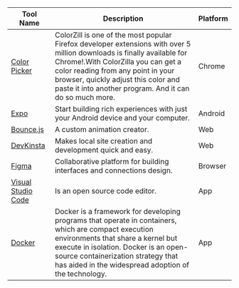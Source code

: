 | Tool Name | Description | Platform |
| --------- | ----------- | -------- |
[Color Picker](https://chrome.google.com/webstore/detail/colorzilla/bhlhnicpbhignbdhedgjhgdocnmhomnp?hl=en) | ColorZill is one of the most popular Firefox developer extensions with over 5 million downloads is finally available for Chrome!.With ColorZilla you can get a color reading from any point in your browser, quickly adjust this color and paste it into another program. And it can do so much more.| Chrome |
[Expo](https://play.google.com/store/apps/details?id=host.exp.exponent&hl=en&gl=US) | Start building rich experiences with just your Android device and your computer.| Android |
[Bounce.js](http://www.bouncejs.com) | A custom animation creator.| Web |
[DevKinsta](https://kinsta.com/devkinsta/) | Makes local site creation and development quick and easy. | Web |
[Figma](https://www.figma.com) | Collaborative platform for building interfaces and connections design. | Browser |
[Visual Studio Code](https://code.visualstudio.com) | Is an open source code editor. | App |
[Docker](https://www.docker.com) | Docker is a framework for developing programs that operate in containers, which are compact execution environments that share a kernel but execute in isolation. Docker is an open-source containerization strategy that has aided in the widespread adoption of the technology. | App |

